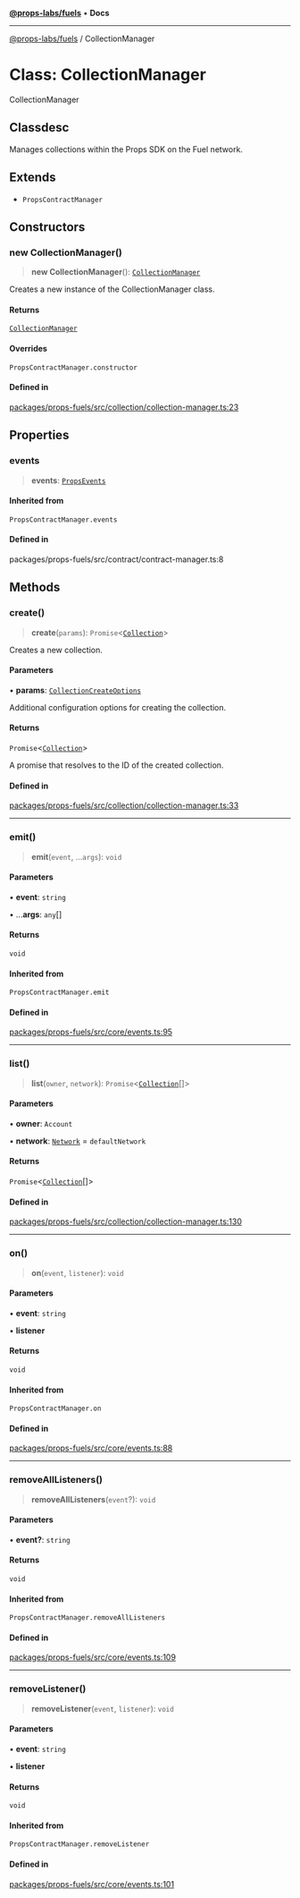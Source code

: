 [**@props-labs/fuels**](../README.md) • **Docs**

***

[@props-labs/fuels](../globals.md) / CollectionManager

# Class: CollectionManager

CollectionManager

## Classdesc

Manages collections within the Props SDK on the Fuel network.

## Extends

- `PropsContractManager`

## Constructors

### new CollectionManager()

> **new CollectionManager**(): [`CollectionManager`](CollectionManager.md)

Creates a new instance of the CollectionManager class.

#### Returns

[`CollectionManager`](CollectionManager.md)

#### Overrides

`PropsContractManager.constructor`

#### Defined in

[packages/props-fuels/src/collection/collection-manager.ts:23](https://github.com/Props-Labs/octane/blob/09e744f342f4ccab903046cdb8054688422ab64d/packages/props-fuels/src/collection/collection-manager.ts#L23)

## Properties

### events

> **events**: [`PropsEvents`](PropsEvents.md)

#### Inherited from

`PropsContractManager.events`

#### Defined in

packages/props-fuels/src/contract/contract-manager.ts:8

## Methods

### create()

> **create**(`params`): `Promise`\<[`Collection`](Collection.md)\>

Creates a new collection.

#### Parameters

• **params**: [`CollectionCreateOptions`](../type-aliases/CollectionCreateOptions.md)

Additional configuration options for creating the collection.

#### Returns

`Promise`\<[`Collection`](Collection.md)\>

A promise that resolves to the ID of the created collection.

#### Defined in

[packages/props-fuels/src/collection/collection-manager.ts:33](https://github.com/Props-Labs/octane/blob/09e744f342f4ccab903046cdb8054688422ab64d/packages/props-fuels/src/collection/collection-manager.ts#L33)

***

### emit()

> **emit**(`event`, ...`args`): `void`

#### Parameters

• **event**: `string`

• ...**args**: `any`[]

#### Returns

`void`

#### Inherited from

`PropsContractManager.emit`

#### Defined in

[packages/props-fuels/src/core/events.ts:95](https://github.com/Props-Labs/octane/blob/09e744f342f4ccab903046cdb8054688422ab64d/packages/props-fuels/src/core/events.ts#L95)

***

### list()

> **list**(`owner`, `network`): `Promise`\<[`Collection`](Collection.md)[]\>

#### Parameters

• **owner**: `Account`

• **network**: [`Network`](../type-aliases/Network.md) = `defaultNetwork`

#### Returns

`Promise`\<[`Collection`](Collection.md)[]\>

#### Defined in

[packages/props-fuels/src/collection/collection-manager.ts:130](https://github.com/Props-Labs/octane/blob/09e744f342f4ccab903046cdb8054688422ab64d/packages/props-fuels/src/collection/collection-manager.ts#L130)

***

### on()

> **on**(`event`, `listener`): `void`

#### Parameters

• **event**: `string`

• **listener**

#### Returns

`void`

#### Inherited from

`PropsContractManager.on`

#### Defined in

[packages/props-fuels/src/core/events.ts:88](https://github.com/Props-Labs/octane/blob/09e744f342f4ccab903046cdb8054688422ab64d/packages/props-fuels/src/core/events.ts#L88)

***

### removeAllListeners()

> **removeAllListeners**(`event`?): `void`

#### Parameters

• **event?**: `string`

#### Returns

`void`

#### Inherited from

`PropsContractManager.removeAllListeners`

#### Defined in

[packages/props-fuels/src/core/events.ts:109](https://github.com/Props-Labs/octane/blob/09e744f342f4ccab903046cdb8054688422ab64d/packages/props-fuels/src/core/events.ts#L109)

***

### removeListener()

> **removeListener**(`event`, `listener`): `void`

#### Parameters

• **event**: `string`

• **listener**

#### Returns

`void`

#### Inherited from

`PropsContractManager.removeListener`

#### Defined in

[packages/props-fuels/src/core/events.ts:101](https://github.com/Props-Labs/octane/blob/09e744f342f4ccab903046cdb8054688422ab64d/packages/props-fuels/src/core/events.ts#L101)
